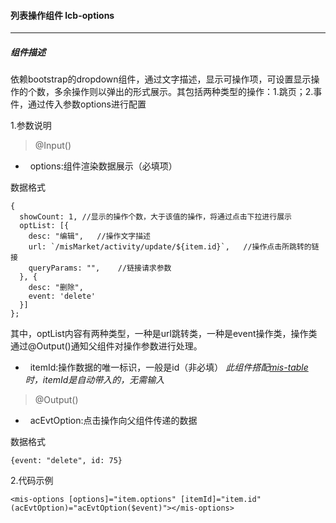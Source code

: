 #### 列表操作组件 lcb-options
***

##### 组件描述
依赖bootstrap的dropdown组件，通过文字描述，显示可操作项，可设置显示操作的个数，多余操作则以弹出的形式展示。其包括两种类型的操作：1.跳页；2.事件，通过传入参数options进行配置

1.参数说明
>@Input()
*   options:组件渲染数据展示（必填项）

数据格式
```
{
  showCount: 1, //显示的操作个数，大于该值的操作，将通过点击下拉进行展示
  optList: [{
    desc: "编辑",   //操作文字描述
    url: `/misMarket/activity/update/${item.id}`,   //操作点击所跳转的链接
    queryParams: "",    //链接请求参数
  }, {
    desc: "删除",
    event: 'delete'
  }]
};
```
其中，optList内容有两种类型，一种是url跳转类，一种是event操作类，操作类通过@Output()通知父组件对操作参数进行处理。
*   itemId:操作数据的唯一标识，一般是id（非必填）
*此组件搭配[mis-table](https://github.com/syress/lcb/blob/master/mis-table.md)时，itemId是自动带入的，无需输入*

>@Output()
*   acEvtOption:点击操作向父组件传递的数据

数据格式
```
{event: "delete", id: 75}
```

2.代码示例
```
<mis-options [options]="item.options" [itemId]="item.id" (acEvtOption)="acEvtOption($event)"></mis-options>
```
